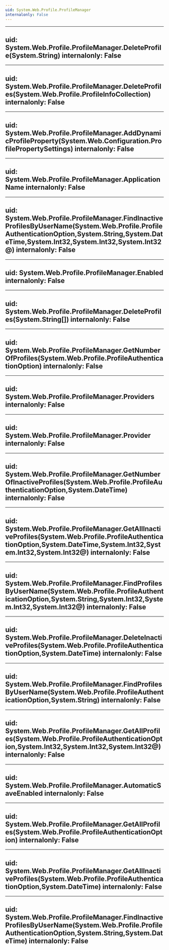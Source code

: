 ```yaml
---
uid: System.Web.Profile.ProfileManager
internalonly: False
---
```


---
uid: System.Web.Profile.ProfileManager.DeleteProfile(System.String)
internalonly: False
---

---
uid: System.Web.Profile.ProfileManager.DeleteProfiles(System.Web.Profile.ProfileInfoCollection)
internalonly: False
---

---
uid: System.Web.Profile.ProfileManager.AddDynamicProfileProperty(System.Web.Configuration.ProfilePropertySettings)
internalonly: False
---

---
uid: System.Web.Profile.ProfileManager.ApplicationName
internalonly: False
---

---
uid: System.Web.Profile.ProfileManager.FindInactiveProfilesByUserName(System.Web.Profile.ProfileAuthenticationOption,System.String,System.DateTime,System.Int32,System.Int32,System.Int32@)
internalonly: False
---

---
uid: System.Web.Profile.ProfileManager.Enabled
internalonly: False
---

---
uid: System.Web.Profile.ProfileManager.DeleteProfiles(System.String[])
internalonly: False
---

---
uid: System.Web.Profile.ProfileManager.GetNumberOfProfiles(System.Web.Profile.ProfileAuthenticationOption)
internalonly: False
---

---
uid: System.Web.Profile.ProfileManager.Providers
internalonly: False
---

---
uid: System.Web.Profile.ProfileManager.Provider
internalonly: False
---

---
uid: System.Web.Profile.ProfileManager.GetNumberOfInactiveProfiles(System.Web.Profile.ProfileAuthenticationOption,System.DateTime)
internalonly: False
---

---
uid: System.Web.Profile.ProfileManager.GetAllInactiveProfiles(System.Web.Profile.ProfileAuthenticationOption,System.DateTime,System.Int32,System.Int32,System.Int32@)
internalonly: False
---

---
uid: System.Web.Profile.ProfileManager.FindProfilesByUserName(System.Web.Profile.ProfileAuthenticationOption,System.String,System.Int32,System.Int32,System.Int32@)
internalonly: False
---

---
uid: System.Web.Profile.ProfileManager.DeleteInactiveProfiles(System.Web.Profile.ProfileAuthenticationOption,System.DateTime)
internalonly: False
---

---
uid: System.Web.Profile.ProfileManager.FindProfilesByUserName(System.Web.Profile.ProfileAuthenticationOption,System.String)
internalonly: False
---

---
uid: System.Web.Profile.ProfileManager.GetAllProfiles(System.Web.Profile.ProfileAuthenticationOption,System.Int32,System.Int32,System.Int32@)
internalonly: False
---

---
uid: System.Web.Profile.ProfileManager.AutomaticSaveEnabled
internalonly: False
---

---
uid: System.Web.Profile.ProfileManager.GetAllProfiles(System.Web.Profile.ProfileAuthenticationOption)
internalonly: False
---

---
uid: System.Web.Profile.ProfileManager.GetAllInactiveProfiles(System.Web.Profile.ProfileAuthenticationOption,System.DateTime)
internalonly: False
---

---
uid: System.Web.Profile.ProfileManager.FindInactiveProfilesByUserName(System.Web.Profile.ProfileAuthenticationOption,System.String,System.DateTime)
internalonly: False
---
